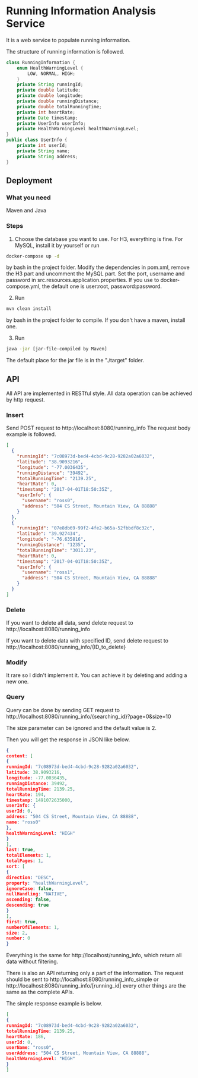 # Running Information Analysis Service

It is a web service to populate running information.

The structure of running information is followed.
```java
class RunningInformation {
    enum HealthWarningLevel {
        LOW, NORMAL, HIGH;
    }
    private String runningId;
    private double latitude;
    private double longitude;
    private double runningDistance;
    private double totalRunningTime;
    private int heartRate;
    private Date timestamp;
    private UserInfo userInfo;
    private HealthWarningLevel healthWarningLevel;
}
public class UserInfo {
    private int userId;
    private String name;
    private String address;
}
```
## Deployment

### What you need

Maven and Java

### Steps

1. Choose the database you want to use. For H3, everything is fine. For MySQL, install it by yourself or run 
```bash
docker-compose up -d
```
by bash in the project folder. Modify the dependencies in pom.xml, remove the H3 part and uncomment the MySQL part. Set the port, username and password in src.resources.application.properties. If you use to docker-compose.yml, the default one is user:root, password:password.

2. Run
```bash
mvn clean install
```
by bash in the project folder to compile. If you don't have a maven, install one.

3. Run
```bash
java -jar [jar-file-compiled by Maven]
```
The default place for the jar file is in the "./target" folder.

## API

All API are implemented in RESTful style. All data operation can be achieved by http request.

### Insert

Send POST request to http://localhost:8080/running_info
The request body example is followed.
```json
[
  {
    "runningId": "7c08973d-bed4-4cbd-9c28-9282a02a6032",
    "latitude": "38.9093216",
    "longitude": "-77.0036435",
    "runningDistance": "39492",
    "totalRunningTime": "2139.25",
    "heartRate": 0,
    "timestamp": "2017-04-01T18:50:35Z",
    "userInfo": {
      "username": "ross0",
      "address": "504 CS Street, Mountain View, CA 88888"
    }
  },
  {
    "runningId": "07e8db69-99f2-4fe2-b65a-52fbbdf8c32c",
    "latitude": "39.927434",
    "longitude": "-76.635816",
    "runningDistance": "1235",
    "totalRunningTime": "3011.23",
    "heartRate": 0,
    "timestamp": "2017-04-01T18:50:35Z",
    "userInfo": {
      "username": "ross1",
      "address": "504 CS Street, Mountain View, CA 88888"
    }
  }
]
```

### Delete

If you want to delete all data, send delete request to http://localhost:8080/running_info

If you want to delete data with specified ID, send delete request to http://localhost:8080/running_info/{ID_to_delete}

### Modify

It rare so I didn't implement it. You can achieve it by deleting and adding a new one.

### Query

Query can be done by sending GET request to http://localhost:8080/running_info/{searching_id}?page=0&size=10

The size parameter can be ignored and the default value is 2.

Then you will get the response in JSON like below.

```json
{
content: [
{
runningId: "7c08973d-bed4-4cbd-9c28-9282a02a6032",
latitude: 38.9093216,
longitude: -77.0036435,
runningDistance: 39492,
totalRunningTime: 2139.25,
heartRate: 194,
timestamp: 1491072635000,
userInfo: {
userId: 0,
address: "504 CS Street, Mountain View, CA 88888",
name: "ross0"
},
healthWarningLevel: "HIGH"
}
],
last: true,
totalElements: 1,
totalPages: 1,
sort: [
{
direction: "DESC",
property: "healthWarningLevel",
ignoreCase: false,
nullHandling: "NATIVE",
ascending: false,
descending: true
}
],
first: true,
numberOfElements: 1,
size: 2,
number: 0
}
```
Everything is the same for http://localhost/running_info, which return all data without filtering.

There is also an API returning only a part of the information. The request should be sent to http://localhost:8080/running_info_simple or http://localhost:8080/running_info/[running_id] every other things are the same as the complete APIs.

The simple response example is below.
```json
[
{
runningId: "7c08973d-bed4-4cbd-9c28-9282a02a6032",
totalRunningTime: 2139.25,
heartRate: 186,
userId: 0,
userName: "ross0",
userAddress: "504 CS Street, Mountain View, CA 88888",
healthWarningLevel: "HIGH"
}
]
```
